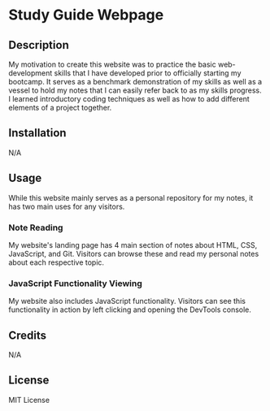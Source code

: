 # Study Guide Webpage

## Description

My motivation to create this website was to practice the basic web-development skills that I have developed prior to officially starting my bootcamp. It serves as a benchmark demonstration of my skills as well as a vessel to hold my notes that I can easily refer back to as my skills progress. I learned introductory coding techniques as well as how to add different elements of a project together.

## Installation

N/A

## Usage

While this website mainly serves as a personal repository for my notes, it has two main uses for any visitors.

### Note Reading
My website's landing page has 4 main section of notes about HTML, CSS, JavaScript, and Git. Visitors can browse these and read my personal notes about each respective topic.
### JavaScript Functionality Viewing
My website also includes JavaScript functionality. Visitors can see this functionality in action by left clicking and opening the DevTools console.

## Credits

N/A

## License

MIT License